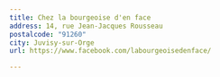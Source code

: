 ```yaml
---
title: Chez la bourgeoise d'en face
address: 14, rue Jean-Jacques Rousseau
postalcode: "91260"
city: Juvisy-sur-Orge
url: https://www.facebook.com/labourgeoisedenface/

---
```

